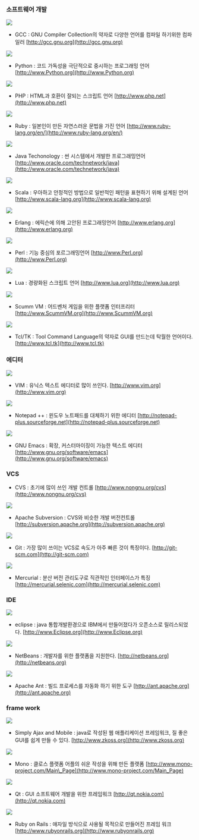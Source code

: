 ### 소프트웨어 개발

![](/assets/gcc.png)

* GCC : GNU Compiler Collection의 약자로 다양한 언어를 컴파일 하기위한 컴파일러 [http://gcc.gnu.org](http://gcc.gnu.org)

![](/assets/python.png)

* Python : 코드 가독성을 극단적으로 중시하는 프로그래밍 언어 [http://www.Python.org](http://www.Python.org) 

![](/assets/php.png)

* PHP : HTML과 호환이 잘되는 스크립트 언어 [http://www.php.net](http://www.php.net)

![](/assets/ruby.png)

* Ruby : 일본인이 만든 자연스러운 문법을 가진 언어 [http://www.ruby-lang.org/en/](http://www.ruby-lang.org/en/)

![](/assets/자바.png)

* Java Techonology : 썬 시스템에서 개발한 프로그래밍언어 [http://www.oracle.com/technetwork/java](http://www.oracle.com/technetwork/java)

![](/assets/스칼라.png)

* Scala : 우아하고 안정적인 방법으로 일반적인 패턴을 표현하기 위해 설계된 언어 [http://www.scala-lang.org](http://www.scala-lang.org)

![](/assets/얼렝.png)

* Erlang : 에릭슨에 의해 고안된 프로그래밍언어 [http://www.erlang.org](http://www.erlang.org)

![](/assets/펄.png)

* Perl : 기능 중심의 포르그래밍언어 [http://www.Perl.org](http://www.Perl.org)

![](/assets/루아.png)

* Lua : 경량화된 스크립트 언어 [http://www.lua.org](http://www.lua.org)

![](/assets/스컴.jpg)

* Scumm VM : 어드벤처 게임을 위한 플랫폼 인터프리터 [http://www.ScummVM.org](http://www.ScummVM.org)

![](/assets/tcl.png)

* Tcl/TK : Tool Command Language의 약자로 GUI를 만드는데 탁월한 언어이다. [http://www.tcl.tk](http://www.tcl.tk)

### 에디터

![](/assets/빔.png)

* VIM : 유닉스 텍스트 에디터로 많이 쓰인다. [http://www.vim.org](http://www.vim.org)

![](/assets/노트패드++.png)

* Notepad ++ : 윈도우 노트패드를 대체하기 위한 에디터 [http://notepad-plus.sourceforge.net](http://notepad-plus.sourceforge.net)

![](/assets/이멕스.png)

* GNU Emacs : 확장, 커스터마이징이 가능한 텍스트 에디터 [http://www.gnu.org/software/emacs](http://www.gnu.org/software/emacs)

### VCS

* CVS : 초기에 많이 쓰인 개발 컨트롤 [http://www.nongnu.org/cvs](http://www.nongnu.org/cvs)

![](/assets/서브버젼.jpg)

* Apache Subversion : CVS와 비슷한 개발 버전컨트롤 [http://subversion.apache.org](http://subversion.apache.org)

![](/assets/깃.jpg)

* Git : 가장 많이 쓰이는 VCS로 속도가 아주 빠른 것이 특징이다. [http://git-scm.com](http://git-scm.com)

![](/assets/머큐리얼.png)

* Mercurial : 분산 버전 관리도구로 직관적인 인터페이스가 특징 [http://mercurial.selenic.com](http://mercurial.selenic.com)

### IDE

![](/assets/이클립스.png)

* eclipse : java 통합개발환경으로 IBM에서 만들어졌다가 오픈소스로 릴리스되었다. [http://www.Eclipse.org](http://www.Eclipse.org)

![](/assets/넷빈즈.png)

* NetBeans : 개발자를 위한 플랫폼을 지원한다. [http://netbeans.org](http://netbeans.org)

![](/assets/엔트.png)

* Apache Ant : 빌드 프로세스를 자동화 하기 위한 도구 [http://ant.apache.org](http://ant.apache.org)

### frame work

![](/assets/에이젝스.jpg)

* Simply Ajax and Mobile : java로 작성된 웹 애플리케이션 프레임워크, 질 좋은 GUI를 쉽게 만들 수 있다. [http://www.zkoss.org](http://www.zkoss.org)

![](/assets/모노.png)

* Mono : 클로스 플랫폼 어플의 쉬운 작성을 위해 만든 플랫폼 [http://www.mono-project.com/Main\_Page](http://www.mono-project.com/Main_Page)

![](/assets/큐티.png)

* Qt : GUI 소프트웨어 개발을 위한 프레임워크 [http://qt.nokia.com](http://qt.nokia.com)

![](/assets/루비온레일즈.png)

* Ruby on Rails : 애자일 방식으로 사용될 목적으로 만들어진 프레임 워크 [http://www.rubyonrails.org](http://www.rubyonrails.org)



